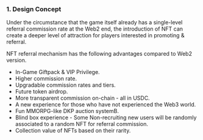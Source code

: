### 1. Design Concept 

Under the circumstance that the game itself already has a single-level referral commission rate at the Web2 end, the introduction of NFT can create a deeper level of attraction for players interested in promoting & referral. 



NFT referral mechanism has the following advantages compared to Web2 version. 

* In-Game Giftpack & VIP Privilege.
* Higher commission rate.
* Upgradable commission rates and tiers.
* Future token airdrop. 
* More transparent commission on-chain - all in USDC.
* A new experience for those who have not experienced the Web3 world.
* Fun MMORPG-like DKP auction systemB.
* Blind box experience - Some Non-recruiting new users will be randomly associated to a random NFT for referral commission.
* Collection value of NFTs based on their rarity.

